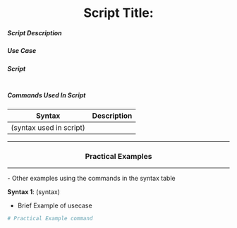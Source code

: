 <center>
<h1>Script Title: </h1>
</center>


##### Script Description

##### Use Case

##### Script
```bash

```

##### Commands Used In Script

| Syntax                  | Description |
| ----------------------- | ----------- |
| (syntax used in script) |             |



<center>
  <hr>
  <h3>Practical Examples</h3>
  <hr>
</center>
- Other examples using the commands in the syntax table

**Syntax 1**: (syntax)
- Brief Example of usecase
```bash
# Practical Example command
```


